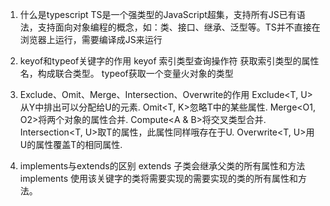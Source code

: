 1. 什么是typescript
TS是一个强类型的JavaScript超集，支持所有JS已有语法，支持面向对象编程的概念，如：类、接口、继承、泛型等。TS并不直接在浏览器上运行，需要编译成JS来运行

16. keyof和typeof关键字的作用
keyof 索引类型查询操作符 获取索引类型的属性名，构成联合类型。
typeof获取一个变量火对象的类型

17. Exclude、Omit、Merge、Intersection、Overwrite的作用
Exclude<T, U>从Y中排出可以分配给U的元素.
Omit<T, K>忽略T中的某些属性.
Merge<O1, O2>将两个对象的属性合并.
Compute<A & B>将交叉类型合并.
Intersection<T, U>取T的属性，此属性同样哦存在于U.
Overwrite<T, U>用U的属性覆盖T的相同属性.

19. implements与extends的区别
extends 子类会继承父类的所有属性和方法
implements 使用该关键字的类将需要实现的需要实现的类的所有属性和方法。